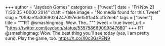 
+++
author = "Jaydson Gomes"
categories = ["tweet"]
date = "Fri Nov 21 11:36:35 +0000 2014"
draft = false
image = "No media found for this Tweet"
slug = "099ae1fa3069024247097ede15ff1a4fccf52eeb"
tags = ["tweet"]
title = """RT @smashingmag: Wow. The..."""
tweet = true
tweet_url = "https://twitter.com/jaydson/status/535758669099847680"
+++
RT @smashingmag: Wow. The best thing you’ll see today (yes, I am pretty sure). Play the game, too. https://t.co/X0c3GsPEN9
